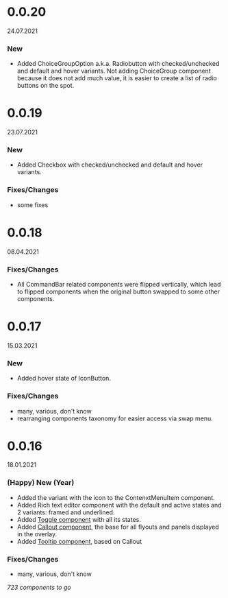 
# 0.0.20
24.07.2021

### New

* Added ChoiceGroupOption a.k.a. Radiobutton with checked/unchecked and default and hover variants. Not adding ChoiceGroup component because it does not add much value, it is easier to create a list of radio buttons on the spot.

# 0.0.19
23.07.2021

### New
* Added Checkbox with checked/unchecked and default and hover variants.
### Fixes/Changes
* some fixes

# 0.0.18
08.04.2021

### Fixes/Changes
 * All CommandBar related components were flipped vertically, which lead to flipped components when the original button swapped to some other components. 


# 0.0.17
15.03.2021

### New
- Added hover state of IconButton.
### Fixes/Changes
- many, various, don't know
- rearranging components taxonomy for easier access via swap menu.

# 0.0.16
18.01.2021

### (Happy) New (Year)
- Added the variant with the icon to the ContenxtMenuItem component.
- Added Rich text editor component with the default and active states and 2 variants: framed and underlined.
- Added [Toggle component](https://www.figma.com/file/8pxf2cXhQnRIIZcqZY1Sd7/?node-id=646%3A1) with all its states.
- Added [Callout component](https://www.figma.com/file/8pxf2cXhQnRIIZcqZY1Sd7/Better-Fluent-Web?node-id=801%3A0), the base for all flyouts and panels displayed in the overlay.
- Added [Tooltip component](https://www.figma.com/file/8pxf2cXhQnRIIZcqZY1Sd7/Better-Fluent-Web?node-id=850%3A2781), based on Callout
### Fixes/Changes
 - many, various, don't know
 
*723 components to go*
 
